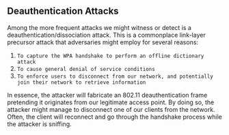 ## Deauthentication Attacks

Among the more frequent attacks we might witness or detect is a deauthentication/dissociation attack. This is a commonplace link-layer precursor attack that adversaries might employ for several reasons:

1. `To capture the WPA handshake to perform an offline dictionary attack`
2. `To cause general denial of service conditions`
3. `To enforce users to disconnect from our network, and potentially join their network to retrieve information`

In essence, the attacker will fabricate an 802.11 deauthentication frame pretending it originates from our legitimate access point. By doing so, the attacker might manage to disconnect one of our clients from the network. Often, the client will reconnect and go through the handshake process while the attacker is sniffing.